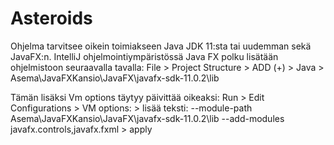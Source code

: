 # Asteroids
Ohjelma tarvitsee oikein toimiakseen Java JDK 11:sta tai uudemman sekä JavaFX:n.
IntelliJ ohjelmointiympäristössä Java FX polku lisätään ohjelmistoon seuraavalla tavalla:
File > Project Structure > ADD (+) > Java > Asema\JavaFXKansio\JavaFX\javafx-sdk-11.0.2\lib

Tämän lisäksi Vm options täytyy päivittää oikeaksi:
Run > Edit Configurations > VM options: > lisää teksti: --module-path Asema\JavaFXKansio\JavaFX\javafx-sdk-11.0.2\lib --add-modules javafx.controls,javafx.fxml > apply
